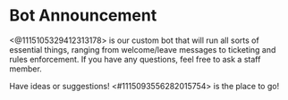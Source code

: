 # Bot Announcement
<@1115105329412313178> is our custom bot that will run all sorts of essential things, ranging from welcome/leave messages to ticketing and rules enforcement. If you have any questions, feel free to ask a staff member.

Have ideas or suggestions! <#1115093556282015754> is the place to go!